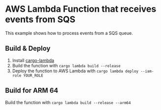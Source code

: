 # AWS Lambda Function that receives events from SQS

This example shows how to process events from a SQS queue.

## Build & Deploy

1. Install [cargo-lambda](https://github.com/cargo-lambda/cargo-lambda#installation)
2. Build the function with `cargo lambda build --release` 
3. Deploy the function to AWS Lambda with `cargo lambda deploy --iam-role YOUR_ROLE`

## Build for ARM 64

Build the function with `cargo lambda build --release --arm64` 